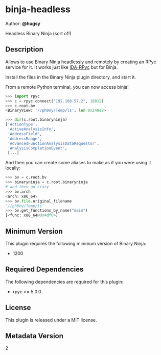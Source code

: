 # binja-headless

Author: **@hugsy**

Headless Binary Ninja (sort of!)



## Description

Allows to use Binary Ninja headlessly and remotely by creating an RPyc service for it.
It works just like [IDA-RPyc](https://github.com/hugsy/stuff/blob/master/ida_scripts/ida_rpyc_server.py) but for Binja.

Install the files in the Binary Ninja plugin directory, and start it.

From a remote Python terminal, you can now access binja!

```python
>>> import rpyc
>>> c = rpyc.connect("192.168.57.2", 18812)
>>> c.root.bv
<BinaryView: '//ph0ny/Temp/ls', len 0x248e8>

>>> dir(c.root.binaryninja)
['ActionType',
 'ActiveAnalysisInfo',
 'AddressField',
 'AddressRange',
 'AdvancedFunctionAnalysisDataRequestor',
 'AnalysisCompletionEvent',
 [...]
```

And then you can create some aliases to make as if you were using it locally:
```python
>>> bv = c.root.bv
>>> binaryninja = c.root.binaryninja
# and then go crazy
>>> bv.arch
<arch: x86_64>
>>> bv.file.original_filename
'//ph0ny/Temp/ls'
>>> bv.get_functions_by_name("main")
[<func: x86_64@0x4df0>]
```


## Minimum Version

This plugin requires the following minimum version of Binary Ninja:

 * 1200



## Required Dependencies

The following dependencies are required for this plugin:

 * rpyc >= 5.0.0



## License

This plugin is released under a MIT license.


## Metadata Version

2
